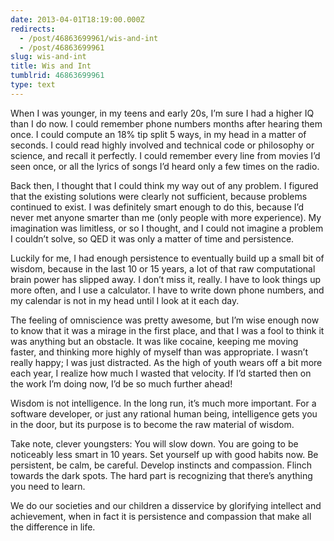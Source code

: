 ```yaml
---
date: 2013-04-01T18:19:00.000Z
redirects:
  - /post/46863699961/wis-and-int
  - /post/46863699961
slug: wis-and-int
title: Wis and Int
tumblrid: 46863699961
type: text
---
```

<p>When I was younger, in my teens and early 20s, I&rsquo;m sure I had a higher IQ than I do now.  I could remember phone numbers months after hearing them once.  I could compute an 18% tip split 5 ways, in my head in a matter of seconds.  I could read highly involved and technical code or philosophy or science, and recall it perfectly.  I could remember every line from movies I&rsquo;d seen once, or all the lyrics of songs I&rsquo;d heard only a few times on the radio.</p>

<p>Back then, I thought that I could think my way out of any problem.  I figured that the existing solutions were clearly not sufficient, because problems continued to exist.  I was definitely smart enough to do this, because I&rsquo;d never met anyone smarter than me (only people with more experience).  My imagination was limitless, or so I thought, and I could not imagine a problem I couldn&rsquo;t solve, so QED it was only a matter of time and persistence.</p>

<p>Luckily for me, I had enough persistence to eventually build up a small bit of wisdom, because in the last 10 or 15 years, a lot of that raw computational brain power has slipped away.  I don&rsquo;t miss it, really.  I have to look things up more often, and I use a calculator.  I have to write down phone numbers, and my calendar is not in my head until I look at it each day.</p>

<p>The feeling of omniscience was pretty awesome, but I&rsquo;m wise enough now to know that it was a mirage in the first place, and that I was a fool to think it was anything but an obstacle.  It was like cocaine, keeping me moving faster, and thinking more highly of myself than was appropriate.  I wasn&rsquo;t really happy; I was just distracted.  As the high of youth wears off a bit more each year, I realize how much I wasted that velocity.  If I&rsquo;d started then on the work I&rsquo;m doing now, I&rsquo;d be so much further ahead!</p>

<p>Wisdom is not intelligence.  In the long run, it&rsquo;s much more important.  For a software developer, or just any rational human being, intelligence gets you in the door, but its purpose is to become the raw material of wisdom.</p>

<p>Take note, clever youngsters:  You will slow down.  You are going to be noticeably less smart in 10 years.  Set yourself up with good habits now.  Be persistent, be calm, be careful.  Develop instincts and compassion.  Flinch towards the dark spots.  The hard part is recognizing that there&rsquo;s anything you need to learn.</p>

<p>We do our societies and our children a disservice by glorifying intellect and achievement, when in fact it is persistence and compassion that make all the difference in life.</p>
